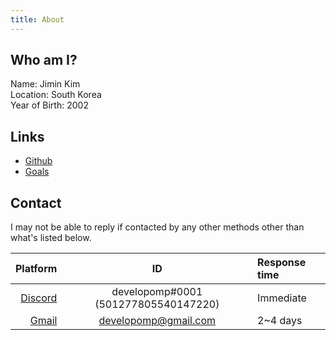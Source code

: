 ```yaml
---
title: About
---
```


## Who am I?

Name: Jimin Kim<br />
Location: South Korea<br />
Year of Birth: 2002

## Links

- [Github](https://github.com/developomp)
- [Goals](/goals)

## Contact

I may not be able to reply if contacted by any other methods other than what's listed below.

|                         Platform |                  ID                  | Response time |
| -------------------------------: | :----------------------------------: | :------------ |
|   [Discord](https://discord.com) | developomp#0001 (501277805540147220) | Immediate     |
| [Gmail](https://mail.google.com) |         developomp@gmail.com         | 2~4 days      |
